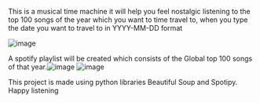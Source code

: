 This is a musical time machine it will help you feel nostalgic listening to the top 100 songs of the year which you want to time travel to, when you type the date you want to travel to in YYYY-MM-DD format

![image](https://user-images.githubusercontent.com/116056995/211182948-8a9f9fd5-faa4-457b-8ebf-38d72024e35b.png)
 
 
 A spotify playlist will be created which consists of the Global top 100 songs of that year.![image](https://user-images.githubusercontent.com/116056995/211183015-c5395519-1f13-4460-b52d-167db7cff400.png)
![image](https://user-images.githubusercontent.com/116056995/211183055-151ea19d-6fa6-4692-aac8-04a59003ac22.png)


This project is made using python libraries Beautiful Soup and Spotipy.
Happy listening


